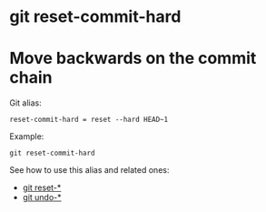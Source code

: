 # git reset-commit-hard

# Move backwards on the commit chain
Git alias:

```git
reset-commit-hard = reset --hard HEAD~1
```

Example:

```shell
git reset-commit-hard
```

See how to use this alias and related ones:

* [git reset-*](../git-reset)
* [git undo-*](../git-undo)
